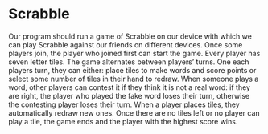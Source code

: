 # Scrabble

Our program should run a game of Scrabble on our device with which we can play Scrabble against our friends on different devices. Once some players join, the player who joined first can start the game. Every player has seven letter tiles. The game alternates between players’ turns. One each players turn, they can either: place tiles to make words and score points or select some number of tiles in their hand to redraw. When someone plays a word, other players can contest it if they think it is not a real word: if they are right, the player who played the fake word loses their turn, otherwise the contesting player loses their turn. When a player places tiles, they automatically redraw new ones. Once there are no tiles left or no player can play a tile, the game ends and the player with the highest score wins. 
